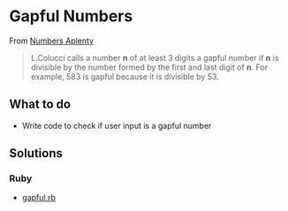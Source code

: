 # Gapful Numbers

From [Numbers Aplenty](http://www.numbersaplenty.com/set/gapful_number/)

> L.Colucci calls a number  **n** of at least 3 digits a gapful number if  **n**  is divisible by the number formed by the first and last digit of  **n**.
> For example, 583 is gapful because it is divisible by 53.

## What to do
* Write code to check if user input is a gapful number

## Solutions
### Ruby
* [gapful.rb](https://github.com/sigarettenenkoffie/CodingDrills/blob/master/Drills/Numbers/Gapful%20numbers/Ruby/Gapful.rb)
